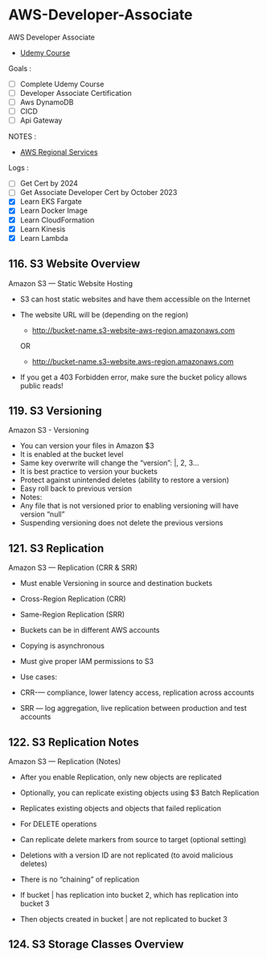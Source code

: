 # AWS-Developer-Associate

AWS Developer Associate

- [Udemy Course](https://www.udemy.com/share/101WgC3@dc-QdI5aJejjXvDjjRVOBlaTxW_T3fqLGlEWEeKTs4B6_qUbKg7HLI3E4jVYNn_s)

Goals :

- [ ] Complete Udemy Course
- [ ] Developer Associate Certification
- [ ] Aws DynamoDB
- [ ] CICD
- [ ] Api Gateway

NOTES :

- [AWS Regional Services](https://aws.amazon.com/about-aws/global-infrastructure/regional-product-services/?p=ngi&loc=4)

Logs :

- [ ] Get Cert by 2024
- [ ] Get Associate Developer Cert by October 2023
- [x] Learn EKS Fargate
- [x] Learn Docker Image
- [x] Learn CloudFormation
- [x] Learn Kinesis
- [x] Learn Lambda

## 116. S3 Website Overview

Amazon S3 — Static Website Hosting

- S3 can host static websites and have them accessible on the Internet

- The website URL will be (depending on the region)
    - http://bucket-name.s3-website-aws-region.amazonaws.com

    OR

    - http://bucket-name.s3-website.aws-region.amazonaws.com

- If you get a 403 Forbidden error, make sure the bucket policy allows public reads!

## 119. S3 Versioning

Amazon S3 - Versioning

- You can version your files in Amazon $3
- It is enabled at the bucket level
- Same key overwrite will change the “version”: |, 2, 3...
- It is best practice to version your buckets
 - Protect against unintended deletes (ability to restore a version)
 - Easy roll back to previous version
- Notes:
 - Any file that is not versioned prior to enabling versioning will have version “null”
 - Suspending versioning does not delete the previous versions

## 121. S3 Replication

Amazon S3 — Replication (CRR & SRR)

- Must enable Versioning in source and destination buckets
- Cross-Region Replication (CRR)
- Same-Region Replication (SRR)
- Buckets can be in different AWS accounts
- Copying is asynchronous
- Must give proper IAM permissions to S3

- Use cases:
 - CRR-— compliance, lower latency access, replication across accounts
 - SRR — log aggregation, live replication between production and test accounts

## 122. S3 Replication Notes

Amazon S3 — Replication (Notes)

- After you enable Replication, only new objects are replicated
- Optionally, you can replicate existing objects using $3 Batch Replication
 - Replicates existing objects and objects that failed replication

- For DELETE operations
 - Can replicate delete markers from source to target (optional setting)
 - Deletions with a version ID are not replicated (to avoid malicious deletes)

- There is no “chaining” of replication
 - If bucket | has replication into bucket 2, which has replication into bucket 3
 - Then objects created in bucket | are not replicated to bucket 3

 ## 124. S3 Storage Classes Overview
